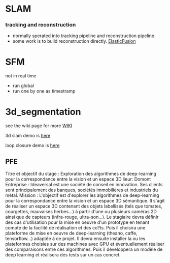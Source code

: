 # SLAM
### tracking and reconstruction
- normally sperated into tracking pipeline and reconstruction pipeline.
- some work is to build reconstruction directly. [ElasticFusion](http://www.thomaswhelan.ie/Whelan16ijrr.pdf)

# SFM 
not in real time 
- run global
- run one by one as timestramp


# 3d_segmentation

see the wiki page for more [WIKI](https://github.com/gggliuye/3d_segmentation/wiki)


3d slam demo is [here](https://github.com/gggliuye/3d_vision/blob/master/rgbd_camera_track/camera%20track%20rgbd.ipynb)

loop closure demo is [here](https://github.com/gggliuye/3d_vision/blob/master/Loop_closure_BOW.ipynb)


## PFE 

Titre et objectif du stage : Exploration des algorithmes de deep-learning pour la correspondance entre la vision et un espace 3D
lieur: Domont
Entreprise : Ideaversal est une société de conseil en innovation. Ses clients sont principalement des banques, sociétés immobilières et industriels du métal. Mission : L'objectif est d'explorer les algorithmes de deep-learning pour la correspondance entre la vision et un espace 3D sémantique. Il s'agit de réaliser un espace 3D contenant des objets labellisés (tels que tomates, courgettes, mauvaises herbes...) à partir d'une ou plusieurs caméras 2D ainsi que de capteurs (infra-rouge, ultra-son...). Le stagiaire devra définir des cas d'utilisation pour la mise en oeuvre d'un prototype en tenant compte de la facilité de réalisation et des co?ts. Puis il choisira une plateforme de mise en oeuvre de deep-learning (theano, caffe, tensorflow...) adaptée à ce projet. Il devra ensuite installer la ou les plateformes choisies sur des machines avec GPU et éventuellement réaliser des comparaisons entre ces algorithmes. Puis il développera un modèle de deep learning et réalisera des tests sur un cas concret.
